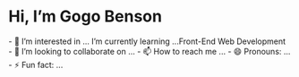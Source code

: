 <h1>Hi, I’m Gogo Benson</h1> 
- 👀 I’m interested in ...
 I’m currently learning ...Front-End Web Development
- 💞️ I’m looking to collaborate on ...
- 📫 How to reach me ...
- 😄 Pronouns: ...
- ⚡ Fun fact: ...

<!---![My GitHub](https://github-readme-stats.vercel.app/api?username=Gogo602)--->

<!---
Gogo602/Gogo602 is a ✨ special ✨ repository because its `README.md` (this file) appears on your GitHub profile.
You can click the Preview link to take a look at your changes.
--->
